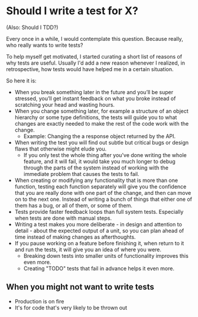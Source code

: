 # Should I write a test for X?

(Also: Should I TDD?)

Every once in a while, I would contemplate this question.
Because really, who really wants to write tests?

To help myself get motivated, I started curating a short list of reasons of why tests are useful.
Usually I'd add a new reason whenever I realized, in retrospective, how tests would have helped me in a certain situation.

So here it is:

* When you break something later in the future and you’ll be super stressed, you’ll get instant feedback on what you broke instead of scratching your head and wasting hours.
* When you change something later, for example a structure of an object hierarchy or some type definitions, the tests will guide you to what changes are exactly needed to make the rest of the code work with the change.
  * Example: Changing the a response object returned by the API.
* When writing the test you will find out subtle but critical bugs or design flaws that otherwise might elude you.
  * If you only test the whole thing after you've done writing the whole feature, and it will fail, it would take you much longer to debug through the parts of the system instead of working with the immediate problem that causes the tests to fail.
* When creating or modifying any functionality that is more than one function, testing each function separately will give you the confidence that you are really done with one part of the change, and then can move on to the next one. Instead of writing a bunch of things that either one of them has a bug, or all of them, or some of them.
* Tests provide faster feedback loops than full system tests. Especially when tests are done with manual steps.
* Writing a test makes you more deliberate - in design and attention to detail - about the expected output of a unit, so you can plan ahead of time instead of making changes as afterthoughts.
* If you pause working on a feature before finishing it, when return to it and run the tests, it will give you an idea of where you were.
  * Breaking down tests into smaller units of functionality improves this even more.
  * Creating "TODO" tests that fail in advance helps it even more.


## When you might not want to write tests
* Production is on fire
* It's for code that's very likely to be thrown out
